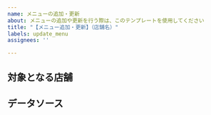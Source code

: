 ```yaml
---
name: メニューの追加・更新
about: メニューの追加や更新を行う際は、このテンプレートを使用してください
title: "【メニュー追加・更新】（店舗名）"
labels: update_menu
assignees: ''

---
```


## 対象となる店舗
<!-- 対象となる店舗の情報を入力してください。例えば「マクドナルド」など。既存のデータの更新の場合は、対象ファイルへのリンクがあるとうれしいです -->

## データソース
<!-- データソースの明示があると確認がしやすいです -->
